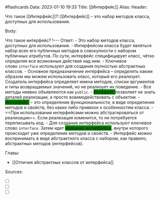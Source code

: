 #flashcards
Data: 2023-01-10 19:33
Title: [[Интерфейс]]
Alias:
Header:

Что такое [[Интерфейс]]?::[[Интерфейс]] – это набор методов класса, доступных для использования.
<!--SR:!2023-11-03,10,630-->



Body:


Что такое интерфейс?
!---
Ответ:
	- Это набор методов класса, доступных 
	для использования.
	- Интерфейсом класса будет являться набор 
	всех его публичных методов в совокупности с набором публичных атрибутов. По сути, интерфейс специфицирует класс, чётко определяя все возможные действия над ним.
	- Ключевое слово `interface` используют для создания полностью абстрактных классов.
	- Основное предназначение интерфейса – определять каким образом мы можем использовать класс, который его реализует. Создатель интерфейса определяет имена методов, списки аргументов и типы возвращаемых значений, но не реализует их поведение. 
	- Все методы неявно объявляются как `public`.
	- <span style="background-color: green"> Интефейс </span> позволяет не знать деталей реализации, а просто взаимодействовать с объектом.
	- <span style="background-color: green"> Интерфейс </span> – это определение функциональности, в виде определения методов и свойств, без каких либо привязок к особенностям класса.
	- ==При использовании интерфейсами можно абстрагироваться от реализации==. Если реализация изменится, то не потребуется переписывать код.
	- Для создания интерфейса используют ключевое слово `interface`. Затем идет <span style="background-color: green"> название интерфейса </span>, внутри которого происходит уже определение методов и свойств.
	- Интерфейс можно воспринимать в виде абстрактного класса с набором, как правило, абстрактных методов (интерфейсов).
<!--SR:!2023-11-03,10,690-->





Главы:
- [[Отличия абстрактных классов от интерфейса]]


Sources:
- [ ] []()
- [ ] []()
- [ ] []()
